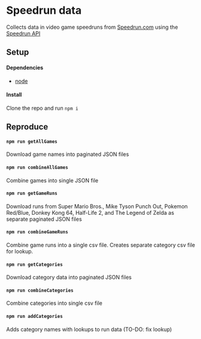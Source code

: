 # Speedrun data

Collects data in video game speedruns from [Speedrun.com](https://www.speedrun.com/) using the [Speedrun API](https://github.com/speedruncomorg/api/tree/master/version1)

## Setup

#### Dependencies

- [node](https://nodejs.org/en/)

#### Install

Clone the repo and run `npm i`

## Reproduce

#### `npm run getAllGames`

Download game names into paginated JSON files

#### `npm run combineAllGames`

Combine games into single JSON file

#### `npm run getGameRuns`

Download runs from Super Mario Bros., Mike Tyson Punch Out, Pokemon Red/Blue, Donkey Kong 64, Half-Life 2, and The Legend of Zelda as separate paginated JSON files

#### `npm run combineGameRuns`

Combine game runs into a single csv file. Creates separate category csv file for lookup.

#### `npm run getCategories`

Download category data into paginated JSON files

#### `npm run combineCategories`

Combine categories into single csv file

#### `npm run addCategories`

Adds category names with lookups to run data (TO-DO: fix lookup)
